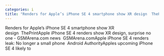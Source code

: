 ```yaml
---
categories: i
title: "Renders for Apple’s iPhone SE 4 smartphone show XR design  ThePrint"
---
```

Renders for Apple’s iPhone SE 4 smartphone show XR design&nbsp;&nbsp;ThePrintApple iPhone SE 4 renders show XR design, surprise no one - GSMArena.com news&nbsp;&nbsp;GSMArena.comApple iPhone SE 4 renders leak: No longer a small phone&nbsp;&nbsp;Android AuthorityApples upcoming iPhone SE 4 likely to 